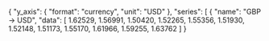 {
  "y_axis": {
    "format": "currency",
    "unit": "USD"
  },
  "series": [
    {
      "name": "GBP -> USD",
      "data": [
        1.62529,
        1.56991,
        1.50420,
        1.52265,
        1.55356,
        1.51930,
        1.52148,
        1.51173,
        1.55170,
        1.61966,
        1.59255,
        1.63762
      ]
    }
